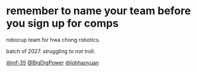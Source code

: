 # remember to name your team before you sign up for comps
robocup team for hwa chong robotics.

batch of 2027. struggling to not troll.


[@inf-35](https://github.com/inf-35) [@BigDigPower](https://github.com/BigDigPower) [@lohhaoyuan](https://github.com/lohhaoyuan)
